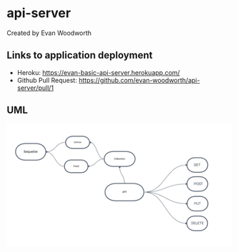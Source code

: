 # api-server

Created by Evan Woodworth

## Links to application deployment

* Heroku: https://evan-basic-api-server.herokuapp.com/
* Github Pull Request: https://github.com/evan-woodworth/api-server/pull/1

## UML

![UML](./img/basic-api-uml.png)